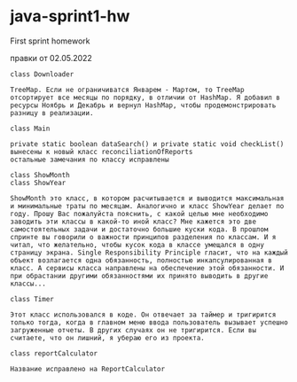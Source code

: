 # java-sprint1-hw
First sprint homework

правки от 02.05.2022

	class Downloader

	TreeMap. Если не ограничиватся Январем - Мартом, то TreeMap отсортирует все месяцы по порядку, в отличии от HashMap. Я добавил в ресурсы Ноябрь и Декабрь и вернул HashMap, чтобы продемонстрировать разницу в реализации. 

	class Main

	private static boolean dataSearch() и private static void checkList() вынесены к новый класс reconciliationOfReports
	остальные замечания по классу исправлены

	class ShowMonth
	class ShowYear

	ShowMonth это класс, в котором расчитывается и выводится максимальная и минимальные траты по месяцам. Аналогично и класс ShowYear делает по году. Прошу Вас пожалуйста пояснить, с какой целью мне необходимо заводить эти классы в какой-то иной класс? Мне кажется это две самостоятельных задачи и достаточно большие куски кода. В прошлом спринте вы говорили о важности принципов разделения по классам. И я читал, что желательно, чтобы кусок кода в классе умещался в одну страницу экрана. Single Responsibility Principle гласит, что на каждый объект возлагается одна обязанность, полностью инкапсулированная в класс. А сервисы класса направлены на обеспечение этой обязанности. И при обрастании другими обязанностями их принято выводить в другие классы...
	
	class Timer

	Этот класс использовался в коде. Он отвечает за таймер и тригирится только тогда, когда в главном меню ввода пользователь вызывает успешно загруженные отчеты. В других случаях он не тригирится. Если вы считаете, что он лишний, я убераю его из проекта.

	class reportCalculator
	
	Название исправлено на ReportCalculator